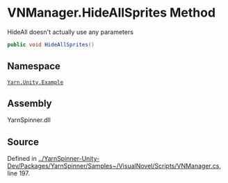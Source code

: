 <!-- This file was generated by a tool. Do not edit this file by hand. -->

# VNManager.HideAllSprites Method
HideAll doesn't actually use any parameters

```csharp
public void HideAllSprites()
```



## Namespace
[`Yarn.Unity.Example`](/api/csharp/yarn.unity.example/README.md)

## Assembly
YarnSpinner.dll

## Source
Defined in [../YarnSpinner-Unity-Dev/Packages/YarnSpinner/Samples~/VisualNovel/Scripts/VNManager.cs](https://github.com/YarnSpinnerTool/YarnSpinner-Unity//blob/develop/Samples~/VisualNovel/Scripts/VNManager.cs#L197), line 197.
